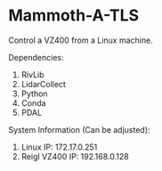 # Mammoth-A-TLS
 Control a VZ400 from a Linux machine.

 Dependencies:
 1. RivLib
 2. LidarCollect
 3. Python
 4. Conda
 5. PDAL

 System Information (Can be adjusted):
 1. Linux IP: 172.17.0.251
 2. Reigl VZ400 IP: 192.168.0.128
